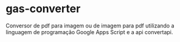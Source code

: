 # gas-converter
Conversor de pdf para imagem ou de imagem para pdf utilizando a linguagem de programação Google Apps Script e a api convertapi.
